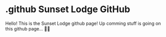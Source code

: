 # .github Sunset Lodge GitHub

Hello! This is the Sunset Lodge github page! Up comming stuff is going on this github page... 👀👀
